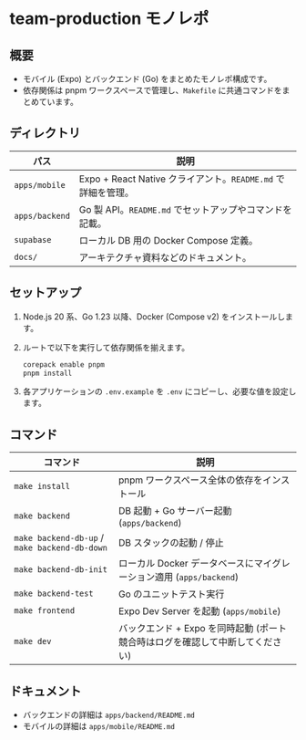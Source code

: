 # team-production モノレポ

## 概要

- モバイル (Expo) とバックエンド (Go) をまとめたモノレポ構成です。
- 依存関係は pnpm ワークスペースで管理し、`Makefile` に共通コマンドをまとめています。

## ディレクトリ

| パス | 説明 |
| --- | --- |
| `apps/mobile` | Expo + React Native クライアント。`README.md` で詳細を管理。 |
| `apps/backend` | Go 製 API。`README.md` でセットアップやコマンドを記載。 |
| `supabase` | ローカル DB 用の Docker Compose 定義。 |
| `docs/` | アーキテクチャ資料などのドキュメント。 |

## セットアップ

1. Node.js 20 系、Go 1.23 以降、Docker (Compose v2) をインストールします。
2. ルートで以下を実行して依存関係を揃えます。

   ```bash
   corepack enable pnpm
   pnpm install
   ```

3. 各アプリケーションの `.env.example` を `.env` にコピーし、必要な値を設定します。

## コマンド

| コマンド | 説明 |
| --- | --- |
| `make install` | pnpm ワークスペース全体の依存をインストール |
| `make backend` | DB 起動 + Go サーバー起動 (`apps/backend`) |
| `make backend-db-up` / `make backend-db-down` | DB スタックの起動 / 停止 |
| `make backend-db-init` | ローカル Docker データベースにマイグレーション適用 (`apps/backend`) |
| `make backend-test` | Go のユニットテスト実行 |
| `make frontend` | Expo Dev Server を起動 (`apps/mobile`) |
| `make dev` | バックエンド + Expo を同時起動 (ポート競合時はログを確認して中断してください) |

## ドキュメント

- バックエンドの詳細は `apps/backend/README.md`
- モバイルの詳細は `apps/mobile/README.md`
